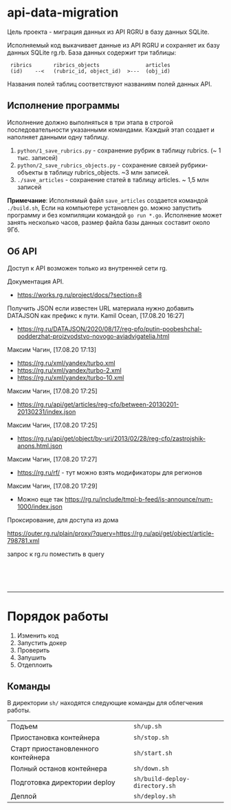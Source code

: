 # api-data-migration

Цель проекта - миграция данных из API RGRU в базу данных SQLite.


Исполняемый код выкачивает данные из API RGRU и сохраняет их базу данных SQLite rg.rb.
База данных содержит три таблицы:
```
 ribrics       ribrics_objects               articles
 (id)    --<   (rubric_id, object_id)  >---  (obj_id)

```
Названия полей таблиц соответствуют названиям полей данных API.

Исполнение программы
--------------
Исполнение должно выполняться в три этапа в строгой последовательности указанными командами. Каждый этап
создает и наполняет данными одну таблицу.


1. `python/1_save_rubrics.py` - сохранение рубрик в таблицу rubrics. (~ 1 тыс. записей)
2. `python/2_save_rubrics_objects.py` - сохранение связей рубрики-объекты в таблицу rubrics_objects. ~3 млн записей.
3. `./save_articles` - сохранение статей в таблицу articles. ~ 1,5 млн записей 

**Примечание**: Исполнямый файл `save_articles` создается командой `./build.sh`,
Если на компьютере установлен go. можно запустить программу и без компиляции командой `go run *.go`. 
Исполнение может занять несколько часов, размер файла базы данных составит около 9Гб.




## Об API

Доступ к API возможен только из внутренней сети rg.

Документация API.
- https://works.rg.ru/project/docs/?section=8

Получить JSON если известен URL материала нужно добавить DATAJSON
как префикс к пути. 
Kamil Ocean, [17.08.20 16:27]
- https://rg.ru/DATAJSON/2020/08/17/reg-pfo/putin-poobeshchal-podderzhat-proizvodstvo-novogo-aviadvigatelia.html

Максим Чагин, [17.08.20 17:13]

- https://rg.ru/xml/yandex/turbo.xml
- https://rg.ru/xml/yandex/turbo-2.xml
- https://rg.ru/xml/yandex/turbo-10.xml

Максим Чагин, [17.08.20 17:25]
- https://rg.ru/api/get/articles/reg-cfo/between-20130201-20130231/index.json

Максим Чагин, [17.08.20 17:25]
- https://rg.ru/api/get/object/by-uri/2013/02/28/reg-cfo/zastrojshik-anons.html.json

Максим Чагин, [17.08.20 17:27]
- https://rg.ru/rf/ - тут можно взять модификаторы для регионов

Максим Чагин, [17.08.20 17:29]
- Можно еще так https://rg.ru/include/tmpl-b-feed/is-announce/num-1000/index.json


Проксирование, для доступа из дома

https://outer.rg.ru/plain/proxy/?query=https://rg.ru/api/get/object/article-798781.xml

запрос к rg.ru поместить в query


<br><br><br>

--------------------------

Порядок работы
==============

1. Изменить код
2. Запустить докер
3. Проверить
4. Запушить
5. Отдеплоить


Команды
-------
В директории `sh/` находятся следующие команды для облегчения работы.


|   |   |
|---|---|
Подъем                                      | `sh/up.sh`
Приостановка контейнера                     | `sh/stop.sh`
Старт приостановленного контейнера          | `sh/start.sh`
Полный останов контейнера                   | `sh/down.sh`
Подготовка директории deploy                | `sh/build-deploy-directory.sh`
Деплой                                      | `sh/deploy.sh`


